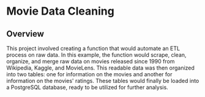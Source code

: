 # Movie Data Cleaning
## Overview
This project involved creating a function that would automate an ETL process on raw data. In this example, the function would scrape, clean, organize, and merge raw data on movies released since 1990 from Wikipedia, Kaggle, and MovieLens. This readable data was then organized into two tables: one for information on the movies and another for information on the movies' ratings. These tables would finally be loaded into a PostgreSQL database, ready to be utilized for further analysis. 